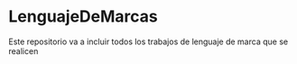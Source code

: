 # LenguajeDeMarcas
Este repositorio va a incluir todos los trabajos de lenguaje de marca que se realicen
